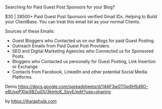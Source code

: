 Searching for Paid Guest Post Sponsors for your Blog?

$30 | 28500+ Paid Guest Post Sponsors verified Gmail IDs. Helping to Build your ClientBase. You can treat this email list as your normal Clients.

Sources of these Emails:

* Guest Bloggers who Contacted us on our Blogs for paid Guest Posting.
* Outreach Emails from Paid Guest Post Providers.
* SEO and Digital Marketing Agencies who Connected us for Sponsored Posts.
* Bloggers who Contacted us personally for Guest Posting, Link Insertion or Exchange.
* Contacts from Facebook, LinkedIn and other potential Social Media Platforms.

Demo https://docs.google.com/spreadsheets/d/14AF3w0TGp9HSd9O-eBUxpPXlwXBZuiDU3kmtcK_SqyE/edit?usp=sharing

by <a href="">https://jharaphula.com</a>
